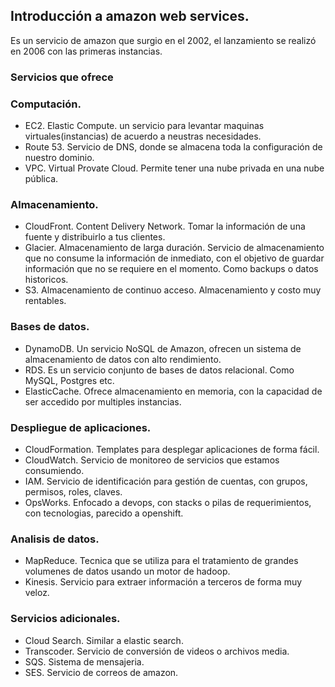 ## Introducción a amazon web services.
Es un servicio de amazon que surgio en el 2002, el lanzamiento se realizó en 2006 con las primeras instancias.

### Servicios que ofrece
### Computación.
* EC2. Elastic Compute. un servicio para levantar maquinas virtuales(instancias) de acuerdo a neustras necesidades. 
* Route 53. Servicio de DNS, donde se almacena toda la configuración de nuestro dominio.
* VPC. Virtual Provate Cloud. Permite tener una nube privada en una nube pública.

### Almacenamiento.
* CloudFront. Content Delivery Network. Tomar la información de una fuente y distribuirlo a tus clientes.
* Glacier. Almacenamiento de larga duración. Servicio de almacenamiento que no consume la información de inmediato, con el objetivo de guardar información que no se requiere en el momento. Como backups o datos historicos.
* S3. Almacenamiento de continuo acceso. Almacenamiento y costo muy rentables. 

### Bases de datos.
* DynamoDB. Un servicio NoSQL de Amazon, ofrecen un sistema de almacenamiento de datos con alto rendimiento.
* RDS. Es un servicio conjunto de bases de datos relacional. Como MySQL, Postgres etc.
* ElasticCache. Ofrece almacenamiento en memoria, con la capacidad de ser accedido por multiples instancias.

### Despliegue de aplicaciones.
* CloudFormation. Templates para desplegar aplicaciones de forma fácil.
* CloudWatch. Servicio de monitoreo de servicios que estamos consumiendo.
* IAM. Servicio de identificación para gestión de cuentas, con grupos, permisos, roles, claves.
* OpsWorks. Enfocado a devops, con stacks o pilas de requerimientos, con tecnologias, parecido a openshift.

### Analisis de datos.
* MapReduce. Tecnica que se utiliza para el tratamiento de grandes volumenes de datos usando un motor de hadoop.
* Kinesis. Servicio para extraer información a terceros de forma muy veloz.

### Servicios adicionales.
* Cloud Search. Similar a elastic search.  
* Transcoder. Servicio de conversión de videos o archivos media. 
* SQS. Sistema de mensajeria. 
* SES. Servicio de correos de amazon.



